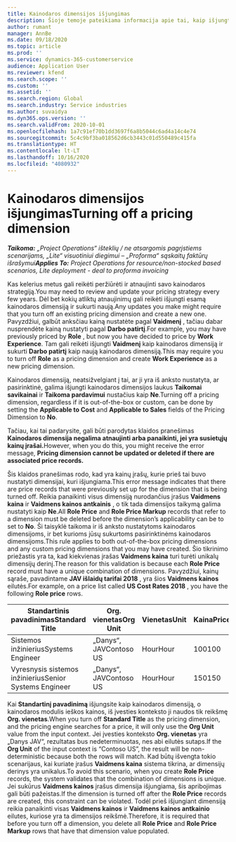 ```yaml
---
title: Kainodaros dimensijos išjungimas
description: Šioje temoje pateikiama informacija apie tai, kaip išjungti kainodaros dimensijas.
author: rumant
manager: AnnBe
ms.date: 09/18/2020
ms.topic: article
ms.prod: ''
ms.service: dynamics-365-customerservice
audience: Application User
ms.reviewer: kfend
ms.search.scope: ''
ms.custom: ''
ms.assetid: ''
ms.search.region: Global
ms.search.industry: Service industries
ms.author: suvaidya
ms.dyn365.ops.version: ''
ms.search.validFrom: 2020-10-01
ms.openlocfilehash: 1a7c91ef70b1dd3697f6a8b5044c6ad4a14c4e74
ms.sourcegitcommit: 5c4c9bf3ba018562d6cb3443c01d550489c415fa
ms.translationtype: HT
ms.contentlocale: lt-LT
ms.lasthandoff: 10/16/2020
ms.locfileid: "4080932"
---
```

# <a name="turning-off-a-pricing-dimension"></a><span data-ttu-id="7f4f6-103">Kainodaros dimensijos išjungimas</span><span class="sxs-lookup"><span data-stu-id="7f4f6-103">Turning off a pricing dimension</span></span>

<span data-ttu-id="7f4f6-104">_**Taikoma:** „Project Operations“ išteklių / ne atsargomis pagrįstiems scenarijams, „Lite“ visuotiniui diegimui – „Proforma“ sąskaitų faktūrų išrašymui_</span><span class="sxs-lookup"><span data-stu-id="7f4f6-104">_**Applies To:** Project Operations for resource/non-stocked based scenarios, Lite deployment - deal to proforma invoicing_</span></span>

<span data-ttu-id="7f4f6-105">Kas kelerius metus gali reikėti peržiūrėti ir atnaujinti savo kainodaros strategiją.</span><span class="sxs-lookup"><span data-stu-id="7f4f6-105">You may need to review and update your pricing strategy every few years.</span></span> <span data-ttu-id="7f4f6-106">Dėl bet kokių atliktų atnaujinimų gali reikėti išjungti esamą kainodaros dimensiją ir sukurti naują.</span><span class="sxs-lookup"><span data-stu-id="7f4f6-106">Any updates you make might require that you turn off an existing pricing dimension and create a new one.</span></span> <span data-ttu-id="7f4f6-107">Pavyzdžiui, galbūt anksčiau kainą nustatėte pagal **Vaidmenį** , tačiau dabar nusprendėte kainą nustatyti pagal **Darbo patirtį**.</span><span class="sxs-lookup"><span data-stu-id="7f4f6-107">For example, you may have previously priced by **Role** , but now you have decided to price by **Work Experience**.</span></span> <span data-ttu-id="7f4f6-108">Tam gali reikėti išjungti **Vaidmenį** kaip kainodaros dimensiją ir sukurti **Darbo patirtį** kaip naują kainodaros dimensiją.</span><span class="sxs-lookup"><span data-stu-id="7f4f6-108">This may require you to turn off **Role** as a pricing dimension and create **Work Experience** as a new pricing dimension.</span></span> 

<span data-ttu-id="7f4f6-109">Kainodaros dimensiją, neatsižvelgiant į tai, ar ji yra iš anksto nustatyta, ar pasirinktinė, galima išjungti kainodaros dimensijos laukus **Taikomai savikainai** ir **Taikoma pardavimui** nustačius kaip **Ne**.</span><span class="sxs-lookup"><span data-stu-id="7f4f6-109">Turning off a pricing dimension, regardless if it is out-of-the-box or custom, can be done by setting the **Applicable to Cost** and **Applicable to Sales** fields of the Pricing Dimension to **No**.</span></span>

<span data-ttu-id="7f4f6-110">Tačiau, kai tai padarysite, gali būti parodytas klaidos pranešimas **Kainodaros dimensija negalima atnaujinti arba panaikinti, jei yra susietųjų kainų įrašai.**</span><span class="sxs-lookup"><span data-stu-id="7f4f6-110">However, when you do this, you might receive the error message, **Pricing dimension cannot be updated or deleted if there are associated price records.**</span></span>

<span data-ttu-id="7f4f6-111">Šis klaidos pranešimas rodo, kad yra kainų įrašų, kurie prieš tai buvo nustatyti dimensijai, kuri išjungiama.</span><span class="sxs-lookup"><span data-stu-id="7f4f6-111">This error message indicates that there are price records that were previously set up for the dimension that is being turned off.</span></span> <span data-ttu-id="7f4f6-112">Reikia panaikinti visus dimensiją nurodančius įrašus **Vaidmens kaina** ir **Vaidmens kainos antkainis** , o tik tada dimensijos taikymą galima nustatyti kaip **Ne**.</span><span class="sxs-lookup"><span data-stu-id="7f4f6-112">All **Role Price** and **Role Price Markup** records that refer to a dimension must be deleted before the dimension’s applicability can be to set to **No**.</span></span> <span data-ttu-id="7f4f6-113">Ši taisyklė taikoma ir iš anksto nustatytoms kainodaros dimensijoms, ir bet kurioms jūsų sukurtoms pasirinktinėms kainodaros dimensijoms.</span><span class="sxs-lookup"><span data-stu-id="7f4f6-113">This rule applies to both out-of-the-box pricing dimensions and any custom pricing dimensions that you may have created.</span></span> <span data-ttu-id="7f4f6-114">Šio tikrinimo priežastis yra ta, kad kiekvienas įrašas **Vaidmens kaina** turi turėti unikalų dimensijų derinį.</span><span class="sxs-lookup"><span data-stu-id="7f4f6-114">The reason for this validation is because each **Role Price** record must have a unique combination of dimensions.</span></span> <span data-ttu-id="7f4f6-115">Pavyzdžiui, kainų sąraše, pavadintame **JAV išlaidų tarifai 2018** , yra šios **Vaidmens kainos** eilutės.</span><span class="sxs-lookup"><span data-stu-id="7f4f6-115">For example, on a price list called **US Cost Rates 2018** , you have the following **Role price** rows.</span></span> 

| <span data-ttu-id="7f4f6-116">Standartinis pavadinimas</span><span class="sxs-lookup"><span data-stu-id="7f4f6-116">Standard Title</span></span>         | <span data-ttu-id="7f4f6-117">Org. vienetas</span><span class="sxs-lookup"><span data-stu-id="7f4f6-117">Org Unit</span></span>    |<span data-ttu-id="7f4f6-118">Vienetas</span><span class="sxs-lookup"><span data-stu-id="7f4f6-118">Unit</span></span>   |<span data-ttu-id="7f4f6-119">Kaina</span><span class="sxs-lookup"><span data-stu-id="7f4f6-119">Price</span></span>  |<span data-ttu-id="7f4f6-120">Valiuta</span><span class="sxs-lookup"><span data-stu-id="7f4f6-120">Currency</span></span>  |
| -----------------------|-------------|-------|-------|----------|
| <span data-ttu-id="7f4f6-121">Sistemos inžinierius</span><span class="sxs-lookup"><span data-stu-id="7f4f6-121">Systems Engineer</span></span>|<span data-ttu-id="7f4f6-122">„Danys“, JAV</span><span class="sxs-lookup"><span data-stu-id="7f4f6-122">Contoso US</span></span>|<span data-ttu-id="7f4f6-123">Hour</span><span class="sxs-lookup"><span data-stu-id="7f4f6-123">Hour</span></span>| <span data-ttu-id="7f4f6-124">100</span><span class="sxs-lookup"><span data-stu-id="7f4f6-124">100</span></span>|<span data-ttu-id="7f4f6-125">USD</span><span class="sxs-lookup"><span data-stu-id="7f4f6-125">USD</span></span>|
| <span data-ttu-id="7f4f6-126">Vyresnysis sistemos inžinierius</span><span class="sxs-lookup"><span data-stu-id="7f4f6-126">Senior Systems Engineer</span></span>|<span data-ttu-id="7f4f6-127">„Danys“, JAV</span><span class="sxs-lookup"><span data-stu-id="7f4f6-127">Contoso US</span></span>|<span data-ttu-id="7f4f6-128">Hour</span><span class="sxs-lookup"><span data-stu-id="7f4f6-128">Hour</span></span>| <span data-ttu-id="7f4f6-129">150</span><span class="sxs-lookup"><span data-stu-id="7f4f6-129">150</span></span>| <span data-ttu-id="7f4f6-130">USD</span><span class="sxs-lookup"><span data-stu-id="7f4f6-130">USD</span></span>|


<span data-ttu-id="7f4f6-131">Kai **Standartinį pavadinimą** išjungsite kaip kainodaros dimensiją, o kainodaros modulis ieškos kainos, iš įvesties konteksto ji naudos tik reikšmę **Org. vienetas**.</span><span class="sxs-lookup"><span data-stu-id="7f4f6-131">When you turn off **Standard Title** as the pricing dimension, and the pricing engine searches for a price, it will only use the **Org Unit** value from the input context.</span></span> <span data-ttu-id="7f4f6-132">Jei įvesties konteksto **Org. vienetas** yra „Danys JAV“, rezultatas bus nedeterminuotas, nes abi eilutės sutaps.</span><span class="sxs-lookup"><span data-stu-id="7f4f6-132">If the **Org Unit** of the input context is “Contoso US”, the result will be non-deterministic because both the rows will match.</span></span> <span data-ttu-id="7f4f6-133">Kad būtų išvengta tokio scenarijaus, kai kuriate įrašus **Vaidmens kaina** sistema tikrina, ar dimensijų derinys yra unikalus.</span><span class="sxs-lookup"><span data-stu-id="7f4f6-133">To avoid this scenario, when you create **Role Price** records, the system validates that the combination of dimensions is unique.</span></span> <span data-ttu-id="7f4f6-134">Jei sukūrus **Vaidmens kainos** įrašus dimensija išjungiama, šis apribojimas gali būti pažeistas.</span><span class="sxs-lookup"><span data-stu-id="7f4f6-134">If the dimension is turned off after the **Role Price** records are created, this constraint can be violated.</span></span> <span data-ttu-id="7f4f6-135">Todėl prieš išjungiant dimensiją reikia panaikinti visas **Vaidmens kainos** ir **Vaidmens kainos antkainio** eilutes, kuriose yra ta dimensijos reikšmė.</span><span class="sxs-lookup"><span data-stu-id="7f4f6-135">Therefore, it is required that before you turn off a dimension, you delete all **Role Price** and **Role Price Markup** rows that have that dimension value populated.</span></span>
